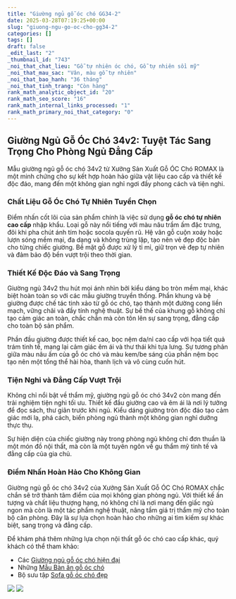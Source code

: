 ```yaml
---
title: "Giường ngủ gỗ óc chó GG34-2"
date: 2025-03-28T07:19:25+00:00
slug: "giuong-ngu-go-oc-cho-gg34-2"
categories: []
tags: []
draft: false
_edit_last: "2"
_thumbnail_id: "743"
_noi_that_chat_lieu: "Gỗ tự nhiên óc chó, Gỗ tự nhiên sồi mỹ"
_noi_that_mau_sac: "Vân, màu gỗ tự nhiên"
_noi_that_bao_hanh: "36 tháng"
_noi_that_tinh_trang: "Còn hàng"
rank_math_analytic_object_id: "20"
rank_math_seo_score: "16"
rank_math_internal_links_processed: "1"
rank_math_primary_noi_that_category: "0"
---
```

## Giường Ngủ Gỗ Óc Chó 34v2: Tuyệt Tác Sang Trọng Cho Phòng Ngủ Đẳng Cấp

Mẫu giường ngủ gỗ óc chó 34v2 từ Xưởng Sản Xuất Gỗ ÓC Chó ROMAX là một minh chứng cho sự kết hợp hoàn hảo giữa vật liệu cao cấp và thiết kế độc đáo, mang đến một không gian nghỉ ngơi đầy phong cách và tiện nghi.

### Chất Liệu Gỗ Óc Chó Tự Nhiên Tuyển Chọn

Điểm nhấn cốt lõi của sản phẩm chính là việc sử dụng **gỗ óc chó tự nhiên cao cấp** nhập khẩu. Loại gỗ này nổi tiếng với màu nâu trầm ấm đặc trưng, đôi khi pha chút ánh tím hoặc socola quyến rũ. Hệ vân gỗ cuộn xoáy hoặc lượn sóng mềm mại, đa dạng và không trùng lặp, tạo nên vẻ đẹp độc bản cho từng chiếc giường. Bề mặt gỗ được xử lý tỉ mỉ, giữ trọn vẻ đẹp tự nhiên và đảm bảo độ bền vượt trội theo thời gian.

### Thiết Kế Độc Đáo và Sang Trọng

Giường ngủ 34v2 thu hút mọi ánh nhìn bởi kiểu dáng bo tròn mềm mại, khác biệt hoàn toàn so với các mẫu giường truyền thống. Phần khung và bệ giường được chế tác tinh xảo từ gỗ óc chó, tạo thành một đường cong liền mạch, vững chãi và đầy tính nghệ thuật. Sự bề thế của khung gỗ không chỉ tạo cảm giác an toàn, chắc chắn mà còn tôn lên sự sang trọng, đẳng cấp cho toàn bộ sản phẩm.

Phần đầu giường được thiết kế cao, bọc nệm da/nỉ cao cấp với họa tiết quả trám tinh tế, mang lại cảm giác êm ái và thư thái khi tựa lưng. Sự tương phản giữa màu nâu ấm của gỗ óc chó và màu kem/be sáng của phần nệm bọc tạo nên một tổng thể hài hòa, thanh lịch và vô cùng cuốn hút.

### Tiện Nghi và Đẳng Cấp Vượt Trội

Không chỉ nổi bật về thẩm mỹ, giường ngủ gỗ óc chó 34v2 còn mang đến trải nghiệm tiện nghi tối ưu. Thiết kế đầu giường cao và êm ái là nơi lý tưởng để đọc sách, thư giãn trước khi ngủ. Kiểu dáng giường tròn độc đáo tạo cảm giác mới lạ, phá cách, biến phòng ngủ thành một không gian nghỉ dưỡng thực thụ.

Sự hiện diện của chiếc giường này trong phòng ngủ không chỉ đơn thuần là một món đồ nội thất, mà còn là một tuyên ngôn về gu thẩm mỹ tinh tế và đẳng cấp của gia chủ.

### Điểm Nhấn Hoàn Hảo Cho Không Gian

Giường ngủ gỗ óc chó 34v2 của Xưởng Sản Xuất Gỗ ÓC Chó ROMAX chắc chắn sẽ trở thành tâm điểm của mọi không gian phòng ngủ. Với thiết kế ấn tượng và chất liệu thượng hạng, nó không chỉ là nơi mang đến giấc ngủ ngon mà còn là một tác phẩm nghệ thuật, nâng tầm giá trị thẩm mỹ cho toàn bộ căn phòng. Đây là sự lựa chọn hoàn hảo cho những ai tìm kiếm sự khác biệt, sang trọng và đẳng cấp.

Để khám phá thêm những lựa chọn nội thất gỗ óc chó cao cấp khác, quý khách có thể tham khảo:

* Các [Giường ngủ gỗ óc chó hiện đại](https://romax.vn/danh-muc/phong-ngu/giuong-go-oc-cho/)
* Những [Mẫu Bàn ăn gỗ óc chó](https://romax.vn/danh-muc/phong-bep/ban-an-go-oc-cho/)
* Bộ sưu tập [Sofa gỗ óc chó đẹp](https://romax.vn/danh-muc/phong-khach/sofa-go-oc-cho/)

![](https://romax.vn/wp-content/uploads/2025/03/giuong-go-oc-cho-gg34-v2-44-1280x826.webp)
![](https://romax.vn/wp-content/uploads/2025/03/giuong-go-oc-cho-gg34-v2-47-1280x826.webp)
